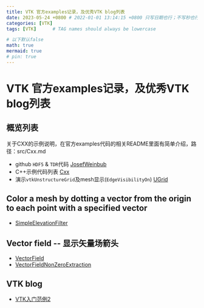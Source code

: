 ```yaml
---
title: VTK 官方examples记录，及优秀VTK blog列表
date: 2023-05-24 +0800 # 2022-01-01 13:14:15 +0800 只写日期也行；不写秒也行；这样也行 2022-03-09T00:55:42+08:00
categories: [VTK]
tags: [VTK]      # TAG names should always be lowercase

# 以下默认false
math: true
mermaid: true
# pin: true
---
```


# VTK 官方examples记录，及优秀VTK blog列表

## 概览列表

关于CXX的示例说明，在官方examples代码的相关README里面有简单介绍，路径：src/Cxx.md

* github `HDF5` & `TDR`代码 [JosefWeinbub](https://github.com/JosefWeinbub?tab=stars)
* C++示例代码列表 [Cxx](https://examples.vtk.org/site/Cxx/)
* 演示`vtkUnstructureGrid`及mesh显示(`EdgeVisibilityOn`) [UGrid](https://examples.vtk.org/site/Cxx/UnstructuredGrid/UGrid/)

## Color a mesh by dotting a vector from the origin to each point with a specified vector
* [SimpleElevationFilter](https://examples.vtk.org/site/Cxx/Meshes/SimpleElevationFilter/)

## Vector field -- 显示矢量场箭头
* [VectorField](https://examples.vtk.org/site/Cxx/Visualization/VectorField/)
* [VectorFieldNonZeroExtraction](https://examples.vtk.org/site/Cxx/Filtering/VectorFieldNonZeroExtraction/)
 
## VTK blog
* [VTK入门范例2](https://www.michaelapp.com/posts/2019/2019-03-20-VTK%E5%85%A5%E9%97%A8%E8%8C%83%E4%BE%8B2/)
